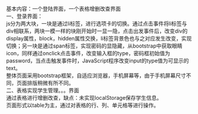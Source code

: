 基本内容：一个登陆界面，一个表格增删改查界面  
一、登录界面：  
js分为两大块，一块是通过li标签，进行选项卡的切换。通过点击事件将li标签与div相联系，两块一模一样的块刚开始时一显一隐，点击出发事件后，改变div的display属性，block，hidden属性交换，li标签背景色也与之对应发生改变，实现切换；另一块是通过span标签，实现密码的显隐藏，从bootstrap中获取眼睛icon，同样通过onclick点击事件，改变输入框的type，密码框初始值为password，当点击触发事件时，JavaScript程序改变input的type值为可显示的text。  
整体页面采用bootstrap框架，自适应浏览器，手机屏幕等，由于手机屏幕尺寸不同，页面排版稍微有所不同。  
二、表格实现学生管理。。。界面  
通过表格进行增删改查，缺点：未实现localStorage保存学生信息。  
页面形式以table为主，通过对表格的行、列、单元格等进行操作。